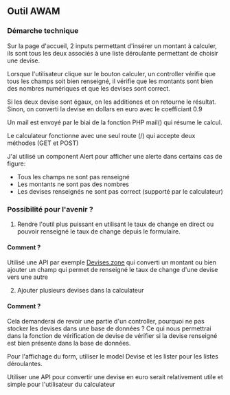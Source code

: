 ## Outil AWAM
### Démarche technique

Sur la page d'accueil, 2 inputs permettant d'insérer un montant à calculer,
ils sont tous les deux associés à une liste déroulante permettant de choisir une devise.

Lorsque l'utilisateur clique sur le bouton calculer, un controller vérifie que tous les champs soit
bien renseigné, il vérifie que les montants sont bien des nombres numériques et que les devises sont correct.

Si les deux devise sont égaux, on les additiones et on retourne le résultat. Sinon, on converti la devise en dollars en euro
avec le coefficiant 0.9

Un mail est envoyé par le biai de la fonction PHP mail() qui résume le calcul.

Le calculateur fonctionne avec une seul route (/) qui accepte deux méthodes (GET et POST)

J'ai utilisé un component Alert pour afficher une alerte dans certains cas de figure:
- Tous les champs ne sont pas renseigné
- Les montants ne sont pas des nombres
- Les devises renseignés ne sont pas correct (supporté par le calculateur)

### Possibilité pour l'avenir ?

1) Rendre l'outil plus puissant en utilisant le taux de change 
en direct ou pouvoir renseigné le taux de change depuis le formulaire.

#### Comment ?

Utilisé une API par exemple [Devises.zone](https://devises.zone/api) qui converti un montant ou bien ajouter un champ qui permet
de renseigné le taux de change d'une devise vers une autre

2) Ajouter plusieurs devises dans la calculateur

#### Comment ?

Cela demanderai de revoir une partie d'un controller, pourquoi ne pas stocker les devises dans une base de données ?
Ce qui nous permettrai dans la fonction de vérification de devise de vérifier si la devise renseigné est bien présente dans la base de données.

Pour l'affichage du form, utiliser le model Devise et les lister pour les listes déroulantes.

Utiliser une API pour convertir une devise en euro serait relativement utile et simple pour l'utilisateur du calculateur
